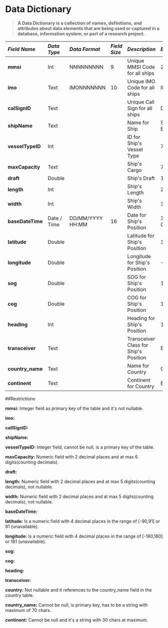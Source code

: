 # Data Dictionary

>**A Data Dictionary is a collection of names, definitions, and attributes about data elements that are being used or captured in a database, information system, or part of a research project.**

| **_Field Name_**  | **_Data Type_** | **_Data Format_** | **_Field Size_** | **_Description_** | **_Example_** |
|:------------------|:----------------|:------------------|:-----------------|:------------------|:--------------|
| **mmsi**  | Int | NNNNNNNNN | 9 | Unique MMSI Code for all ships | 211331640 |
| **imo**  | Text | IMONNNNNNN | 10 | Unique IMO Code for all ships | IMO9193305 |
| **calSignID**  | Text |  |  | Unique Call Sign for all ships | DHBN |
| **shipName**  | Text |  |  | Name for Ship | SEOUL EXPRESS |
| **vesselTypeID**  | Int |  |  | ID for Ship's Vessel Type | 70 |
| **maxCapacity**  | Text |  |  | Ship's Cargo | 79 |
| **draft**  | Double |  |  | Ship's Draft | 13.6 |
| **length**  | Int |  |  | Ship's Length | 294 |
| **width**  | Int |  |  | Ship's Width | 32 |
| **baseDateTime**  | Date / Time | DD/MM/YYYY HH:MM | 16 | Date for Ship's Position | 31/12/2020 01:25 |
| **latitude**  | Double |  |  | Latitude for Ship's Position | 36.39094 |
| **longitude**  | Double |  |  | Longitude for Ship's Position | -122.71335 |
| **sog**  | Double |  |  | SOG for Ship's Position | 19.7 |
| **cog**  | Double |  |  | COG for Ship's Position | 145.5 |
| **heading**  | Int |  |  | Heading for Ship's Position | 147 |
| **transceiver**  | Text |  |  | Transceiver Class for Ship's Position | B |
| **country_name** | Text |  |  | Name for Country | Cyprus |
| **continent** | Text |  |  | Continent for Country | Europe |


##Restrictions


**mmsi:** Integer field as primary key of the table and it's not nullable.
 
**imo:** 

**callSignID:**

**shipName:**

**vesselTypeID:** Integer field, cannot be null, is a primary key of the table.

**maxCapacity:** Numeric field with 2 decimal places and at max 6 digits(counting decimals).

**draft:**

**length:** Numeric field with 2 decimal places and at max 5 digits(counting decimals), not nullable.

**width:** Numeric field with 2 decimal places and at max 5 digits(counting decimals), not nullable.

**baseDateTime:**

**latitude:** Is a numeric field with 4 decimal places in the range of [-90,91] or 91 (unavailable).

**longitude:** Is a numeric field with 4 decimal places in the range of [-180,180] or 181 (unavailable).

**sog:**

**cog:**

**heading:**

**transceiver:**

**country:** Not nullable and it references to the country_name field in the country table.

**country_name:** Cannot be null, is primary key, has to be a string with maximum of 70 chars.

**continent:** Cannot be null and it's a string with 30 chars at maximum.
